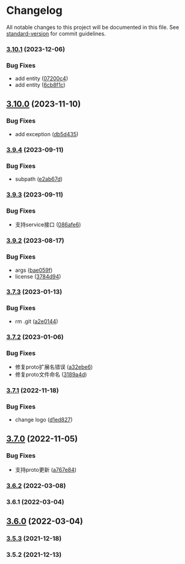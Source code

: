 # Changelog

All notable changes to this project will be documented in this file. See [standard-version](https://github.com/conventional-changelog/standard-version) for commit guidelines.

### [3.10.1](https://github.com/koatty/koatty_cli/compare/v3.10.0...v3.10.1) (2023-12-06)


### Bug Fixes

* add entity ([07200c4](https://github.com/koatty/koatty_cli/commit/07200c49e4158ead26b756469adccc6793c562f6))
* add entity ([6cb8f1c](https://github.com/koatty/koatty_cli/commit/6cb8f1c9c899895b7a70ecbc89bea4f6c478f30b))

## [3.10.0](https://github.com/koatty/koatty_cli/compare/v3.9.4...v3.10.0) (2023-11-10)


### Bug Fixes

* add exception ([db5d435](https://github.com/koatty/koatty_cli/commit/db5d4351674a4dc929fa06b54ace3a69a3ec8c38))

### [3.9.4](https://github.com/koatty/koatty_cli/compare/v3.9.3...v3.9.4) (2023-09-11)


### Bug Fixes

* subpath ([e2ab67d](https://github.com/koatty/koatty_cli/commit/e2ab67dafd651baebe46ea5019ac3d7a8d5b2028))

### [3.9.3](https://github.com/koatty/koatty_cli/compare/v3.9.2...v3.9.3) (2023-09-11)


### Bug Fixes

* 支持service接口 ([086afe6](https://github.com/koatty/koatty_cli/commit/086afe639a1d0fb2374b41396b856c1b0d32268e))

### [3.9.2](https://github.com/koatty/koatty_cli/compare/v3.7.3...v3.9.2) (2023-08-17)


### Bug Fixes

* args ([bae059f](https://github.com/koatty/koatty_cli/commit/bae059ffce51331473d55e03df52241197d8a8ec))
* license ([3784d94](https://github.com/koatty/koatty_cli/commit/3784d949f3dda69a3c6e4cdc8cee92b094a589ee))

### [3.7.3](https://github.com/koatty/koatty_cli/compare/v3.7.2...v3.7.3) (2023-01-13)


### Bug Fixes

* rm .git ([a2e0144](https://github.com/koatty/koatty_cli/commit/a2e0144d04f0e96f63b2a53a0adc02be05d15993))

### [3.7.2](https://github.com/koatty/koatty_cli/compare/v3.7.1...v3.7.2) (2023-01-06)


### Bug Fixes

* 修复proto扩展名错误 ([a32ebe6](https://github.com/koatty/koatty_cli/commit/a32ebe6cbba5d3d77a6a7b86d0ad41494aea00b0))
* 修复proto文件命名 ([3189a4d](https://github.com/koatty/koatty_cli/commit/3189a4d9203f910bda671bb68b06dfec1ccec509))

### [3.7.1](https://github.com/koatty/koatty_cli/compare/v3.7.0...v3.7.1) (2022-11-18)


### Bug Fixes

* change logo ([d1ed827](https://github.com/koatty/koatty_cli/commit/d1ed827cc4603cd410081907155e4c0fc726881e))

## [3.7.0](https://github.com/koatty/koatty_cli/compare/v3.6.2...v3.7.0) (2022-11-05)


### Bug Fixes

* 支持proto更新 ([a767e84](https://github.com/koatty/koatty_cli/commit/a767e8428d753cea507af40c62bb5067ab26ca8a))

### [3.6.2](https://github.com/koatty/koatty_cli/compare/v3.6.1...v3.6.2) (2022-03-08)

### 3.6.1 (2022-03-04)

## [3.6.0](https://github.com/koatty/koatty_cli/compare/v3.5.3...v3.6.0) (2022-03-04)

### [3.5.3](https://github.com/thinkkoa/koatty_cli/compare/v3.5.2...v3.5.3) (2021-12-18)

### 3.5.2 (2021-12-13)
